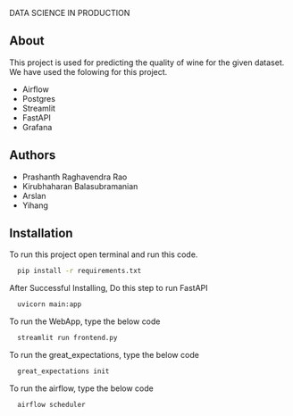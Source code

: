 DATA SCIENCE IN PRODUCTION


## About

This project is used for predicting the quality of wine for the given dataset. We have used the folowing for this project.

- Airflow
- Postgres
- Streamlit
- FastAPI
- Grafana
## Authors

- Prashanth Raghavendra Rao
- Kirubhaharan Balasubramanian
- Arslan
- Yihang




## Installation

To run this project open terminal and run this code.

```bash
  pip install -r requirements.txt
```

After Successful Installing, Do this step to run FastAPI

```bash
  uvicorn main:app
```

To run the WebApp, type the below code

```bash
  streamlit run frontend.py
```

To run the great_expectations, type the below code

```bash
  great_expectations init
```

To run the airflow, type the below code

```bash
  airflow scheduler
```